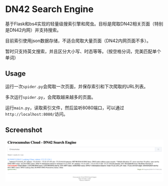 # DN42 Search Engine

基于Flask和bs4实现的轻量级搜索引擎和爬虫。目标是爬取DN42相关页面（特别是DN42内网）并支持搜索。

目前索引使用json数据存储，不适合爬取大量页面（DN42内网页面不多）。

暂时只支持英文搜索，并且区分大小写、时态等等。（按空格分词，完美匹配单个单词）

## Usage

运行一次`spider.py`会爬取一次页面，并保存索引和下次爬取的URL列表。

多次运行`spider.py`，会爬取越来越多的页面。

运行`main.py`，读取索引文件，然后监听8080端口，可以通过`http://localhost:8080/`访问。

## Screenshot

![screenshot](screenshot.png)

